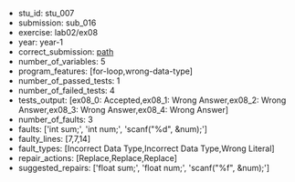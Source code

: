 - stu_id: stu_007	       
- submission: sub_016
- exercise: lab02/ex08
- year: year-1
- correct_submission: [path](https://github.com/pmorvalho/C-Pack-IPAs/blob/main/correct_submissions/year-1/lab02/ex08/ex08-stu_007-sub_015)
- number_of_variables: 5
- program_features: [for-loop,wrong-data-type] 
- number_of_passed_tests: 1
- number_of_failed_tests: 4
- tests_output: [ex08_0: Accepted,ex08_1: Wrong Answer,ex08_2: Wrong Answer,ex08_3: Wrong Answer,ex08_4: Wrong Answer]
- number_of_faults: 3
- faults: ['int sum;', 'int num;', 'scanf("%d", &num);']
- faulty_lines: [7,7,14]
- fault_types: [Incorrect Data Type,Incorrect Data Type,Wrong Literal]
- repair_actions: [Replace,Replace,Replace] 
- suggested_repairs: ['float sum;', 'float num;', 'scanf("%f", &num);']
